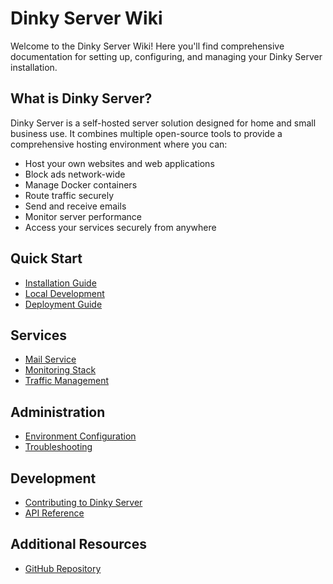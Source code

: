 # Dinky Server Wiki

Welcome to the Dinky Server Wiki! Here you'll find comprehensive documentation for setting up, configuring, and managing your Dinky Server installation.

## What is Dinky Server?

Dinky Server is a self-hosted server solution designed for home and small business use. It combines multiple open-source tools to provide a comprehensive hosting environment where you can:

- Host your own websites and web applications
- Block ads network-wide
- Manage Docker containers
- Route traffic securely
- Send and receive emails
- Monitor server performance
- Access your services securely from anywhere

## Quick Start

- [Installation Guide](Installation-Guide)
- [Local Development](Local-Development)
- [Deployment Guide](Deployment-Guide)

## Services

- [Mail Service](Mail-Service)
- [Monitoring Stack](Monitoring-Stack)
- [Traffic Management](Traffic-Management)

## Administration

- [Environment Configuration](Environment-Configuration)
- [Troubleshooting](Troubleshooting)

## Development

- [Contributing to Dinky Server](Contributing)
- [API Reference](API-Reference)

## Additional Resources

- [GitHub Repository](https://github.com/nahuelsantos/dinky-server) 